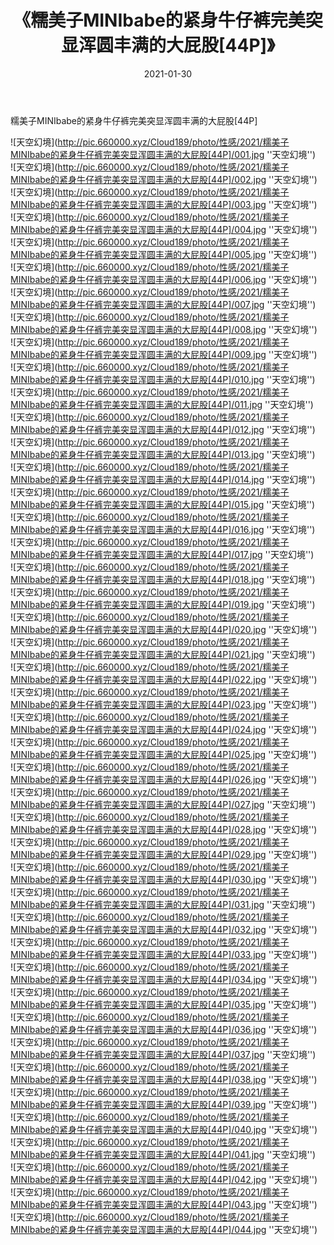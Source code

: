 ﻿---
layout: post
title:  《糯美子MINIbabe的紧身牛仔裤完美突显浑圆丰满的大屁股[44P]》
date:   2021-01-30
img: http://pic.660000.xyz/Cloud189/photo/性感/2021/糯美子MINIbabe的紧身牛仔裤完美突显浑圆丰满的大屁股[44P]/000.jpg
categories: [美女, 性感, 泳衣]
---

糯美子MINIbabe的紧身牛仔裤完美突显浑圆丰满的大屁股[44P]



![天空幻境](http://pic.660000.xyz/Cloud189/photo/性感/2021/糯美子MINIbabe的紧身牛仔裤完美突显浑圆丰满的大屁股[44P]/001.jpg ''天空幻境'') <br>
![天空幻境](http://pic.660000.xyz/Cloud189/photo/性感/2021/糯美子MINIbabe的紧身牛仔裤完美突显浑圆丰满的大屁股[44P]/002.jpg ''天空幻境'') <br>
![天空幻境](http://pic.660000.xyz/Cloud189/photo/性感/2021/糯美子MINIbabe的紧身牛仔裤完美突显浑圆丰满的大屁股[44P]/003.jpg ''天空幻境'') <br>
![天空幻境](http://pic.660000.xyz/Cloud189/photo/性感/2021/糯美子MINIbabe的紧身牛仔裤完美突显浑圆丰满的大屁股[44P]/004.jpg ''天空幻境'') <br>
![天空幻境](http://pic.660000.xyz/Cloud189/photo/性感/2021/糯美子MINIbabe的紧身牛仔裤完美突显浑圆丰满的大屁股[44P]/005.jpg ''天空幻境'') <br>
![天空幻境](http://pic.660000.xyz/Cloud189/photo/性感/2021/糯美子MINIbabe的紧身牛仔裤完美突显浑圆丰满的大屁股[44P]/006.jpg ''天空幻境'') <br>
![天空幻境](http://pic.660000.xyz/Cloud189/photo/性感/2021/糯美子MINIbabe的紧身牛仔裤完美突显浑圆丰满的大屁股[44P]/007.jpg ''天空幻境'') <br>
![天空幻境](http://pic.660000.xyz/Cloud189/photo/性感/2021/糯美子MINIbabe的紧身牛仔裤完美突显浑圆丰满的大屁股[44P]/008.jpg ''天空幻境'') <br>
![天空幻境](http://pic.660000.xyz/Cloud189/photo/性感/2021/糯美子MINIbabe的紧身牛仔裤完美突显浑圆丰满的大屁股[44P]/009.jpg ''天空幻境'') <br>
![天空幻境](http://pic.660000.xyz/Cloud189/photo/性感/2021/糯美子MINIbabe的紧身牛仔裤完美突显浑圆丰满的大屁股[44P]/010.jpg ''天空幻境'') <br>
![天空幻境](http://pic.660000.xyz/Cloud189/photo/性感/2021/糯美子MINIbabe的紧身牛仔裤完美突显浑圆丰满的大屁股[44P]/011.jpg ''天空幻境'') <br>
![天空幻境](http://pic.660000.xyz/Cloud189/photo/性感/2021/糯美子MINIbabe的紧身牛仔裤完美突显浑圆丰满的大屁股[44P]/012.jpg ''天空幻境'') <br>
![天空幻境](http://pic.660000.xyz/Cloud189/photo/性感/2021/糯美子MINIbabe的紧身牛仔裤完美突显浑圆丰满的大屁股[44P]/013.jpg ''天空幻境'') <br>
![天空幻境](http://pic.660000.xyz/Cloud189/photo/性感/2021/糯美子MINIbabe的紧身牛仔裤完美突显浑圆丰满的大屁股[44P]/014.jpg ''天空幻境'') <br>
![天空幻境](http://pic.660000.xyz/Cloud189/photo/性感/2021/糯美子MINIbabe的紧身牛仔裤完美突显浑圆丰满的大屁股[44P]/015.jpg ''天空幻境'') <br>
![天空幻境](http://pic.660000.xyz/Cloud189/photo/性感/2021/糯美子MINIbabe的紧身牛仔裤完美突显浑圆丰满的大屁股[44P]/016.jpg ''天空幻境'') <br>
![天空幻境](http://pic.660000.xyz/Cloud189/photo/性感/2021/糯美子MINIbabe的紧身牛仔裤完美突显浑圆丰满的大屁股[44P]/017.jpg ''天空幻境'') <br>
![天空幻境](http://pic.660000.xyz/Cloud189/photo/性感/2021/糯美子MINIbabe的紧身牛仔裤完美突显浑圆丰满的大屁股[44P]/018.jpg ''天空幻境'') <br>
![天空幻境](http://pic.660000.xyz/Cloud189/photo/性感/2021/糯美子MINIbabe的紧身牛仔裤完美突显浑圆丰满的大屁股[44P]/019.jpg ''天空幻境'') <br>
![天空幻境](http://pic.660000.xyz/Cloud189/photo/性感/2021/糯美子MINIbabe的紧身牛仔裤完美突显浑圆丰满的大屁股[44P]/020.jpg ''天空幻境'') <br>
![天空幻境](http://pic.660000.xyz/Cloud189/photo/性感/2021/糯美子MINIbabe的紧身牛仔裤完美突显浑圆丰满的大屁股[44P]/021.jpg ''天空幻境'') <br>
![天空幻境](http://pic.660000.xyz/Cloud189/photo/性感/2021/糯美子MINIbabe的紧身牛仔裤完美突显浑圆丰满的大屁股[44P]/022.jpg ''天空幻境'') <br>
![天空幻境](http://pic.660000.xyz/Cloud189/photo/性感/2021/糯美子MINIbabe的紧身牛仔裤完美突显浑圆丰满的大屁股[44P]/023.jpg ''天空幻境'') <br>
![天空幻境](http://pic.660000.xyz/Cloud189/photo/性感/2021/糯美子MINIbabe的紧身牛仔裤完美突显浑圆丰满的大屁股[44P]/024.jpg ''天空幻境'') <br>
![天空幻境](http://pic.660000.xyz/Cloud189/photo/性感/2021/糯美子MINIbabe的紧身牛仔裤完美突显浑圆丰满的大屁股[44P]/025.jpg ''天空幻境'') <br>
![天空幻境](http://pic.660000.xyz/Cloud189/photo/性感/2021/糯美子MINIbabe的紧身牛仔裤完美突显浑圆丰满的大屁股[44P]/026.jpg ''天空幻境'') <br>
![天空幻境](http://pic.660000.xyz/Cloud189/photo/性感/2021/糯美子MINIbabe的紧身牛仔裤完美突显浑圆丰满的大屁股[44P]/027.jpg ''天空幻境'') <br>
![天空幻境](http://pic.660000.xyz/Cloud189/photo/性感/2021/糯美子MINIbabe的紧身牛仔裤完美突显浑圆丰满的大屁股[44P]/028.jpg ''天空幻境'') <br>
![天空幻境](http://pic.660000.xyz/Cloud189/photo/性感/2021/糯美子MINIbabe的紧身牛仔裤完美突显浑圆丰满的大屁股[44P]/029.jpg ''天空幻境'') <br>
![天空幻境](http://pic.660000.xyz/Cloud189/photo/性感/2021/糯美子MINIbabe的紧身牛仔裤完美突显浑圆丰满的大屁股[44P]/030.jpg ''天空幻境'') <br>
![天空幻境](http://pic.660000.xyz/Cloud189/photo/性感/2021/糯美子MINIbabe的紧身牛仔裤完美突显浑圆丰满的大屁股[44P]/031.jpg ''天空幻境'') <br>
![天空幻境](http://pic.660000.xyz/Cloud189/photo/性感/2021/糯美子MINIbabe的紧身牛仔裤完美突显浑圆丰满的大屁股[44P]/032.jpg ''天空幻境'') <br>
![天空幻境](http://pic.660000.xyz/Cloud189/photo/性感/2021/糯美子MINIbabe的紧身牛仔裤完美突显浑圆丰满的大屁股[44P]/033.jpg ''天空幻境'') <br>
![天空幻境](http://pic.660000.xyz/Cloud189/photo/性感/2021/糯美子MINIbabe的紧身牛仔裤完美突显浑圆丰满的大屁股[44P]/034.jpg ''天空幻境'') <br>
![天空幻境](http://pic.660000.xyz/Cloud189/photo/性感/2021/糯美子MINIbabe的紧身牛仔裤完美突显浑圆丰满的大屁股[44P]/035.jpg ''天空幻境'') <br>
![天空幻境](http://pic.660000.xyz/Cloud189/photo/性感/2021/糯美子MINIbabe的紧身牛仔裤完美突显浑圆丰满的大屁股[44P]/036.jpg ''天空幻境'') <br>
![天空幻境](http://pic.660000.xyz/Cloud189/photo/性感/2021/糯美子MINIbabe的紧身牛仔裤完美突显浑圆丰满的大屁股[44P]/037.jpg ''天空幻境'') <br>
![天空幻境](http://pic.660000.xyz/Cloud189/photo/性感/2021/糯美子MINIbabe的紧身牛仔裤完美突显浑圆丰满的大屁股[44P]/038.jpg ''天空幻境'') <br>
![天空幻境](http://pic.660000.xyz/Cloud189/photo/性感/2021/糯美子MINIbabe的紧身牛仔裤完美突显浑圆丰满的大屁股[44P]/039.jpg ''天空幻境'') <br>
![天空幻境](http://pic.660000.xyz/Cloud189/photo/性感/2021/糯美子MINIbabe的紧身牛仔裤完美突显浑圆丰满的大屁股[44P]/040.jpg ''天空幻境'') <br>
![天空幻境](http://pic.660000.xyz/Cloud189/photo/性感/2021/糯美子MINIbabe的紧身牛仔裤完美突显浑圆丰满的大屁股[44P]/041.jpg ''天空幻境'') <br>
![天空幻境](http://pic.660000.xyz/Cloud189/photo/性感/2021/糯美子MINIbabe的紧身牛仔裤完美突显浑圆丰满的大屁股[44P]/042.jpg ''天空幻境'') <br>
![天空幻境](http://pic.660000.xyz/Cloud189/photo/性感/2021/糯美子MINIbabe的紧身牛仔裤完美突显浑圆丰满的大屁股[44P]/043.jpg ''天空幻境'') <br>
![天空幻境](http://pic.660000.xyz/Cloud189/photo/性感/2021/糯美子MINIbabe的紧身牛仔裤完美突显浑圆丰满的大屁股[44P]/044.jpg ''天空幻境'') <br>